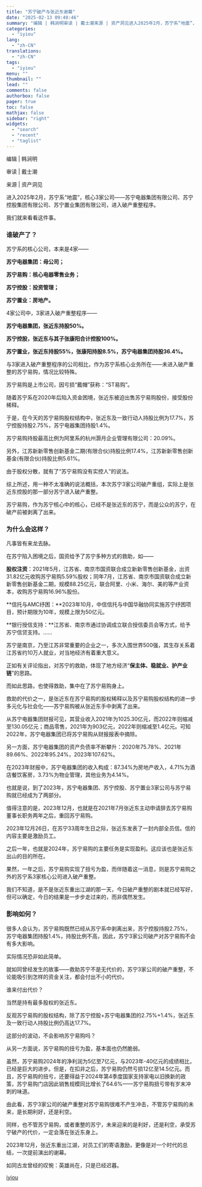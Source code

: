 ```yaml
---
title: "苏宁破产与张近东谢幕"
date: "2025-02-13 09:40:46"
summary: "编辑 | 韩涧明审读 | 戴士潮来源 | 资产洞见进入2025年2月，苏宁系“地震”，核心3家公司—..."
categories:
  - "iyiou"
lang:
  - "zh-CN"
translations:
  - "zh-CN"
tags:
  - "iyiou"
menu: ""
thumbnail: ""
lead: ""
comments: false
authorbox: false
pager: true
toc: false
mathjax: false
sidebar: "right"
widgets:
  - "search"
  - "recent"
  - "taglist"
---
```


编辑 | 韩涧明

审读 | 戴士潮

来源 | 资产洞见

进入2025年2月，苏宁系“地震”，核心3家公司——苏宁电器集团有限公司、苏宁控股集团有限公司、苏宁置业集团有限公司，进入破产重整程序。

我们就来看看这件事。

### **谁破产了？**

苏宁系的核心公司，本来是4家——

**苏宁电器集团：母公司；**

**苏宁易购：核心电器零售业务；**

**苏宁控股：投资管理；**

**苏宁置业：房地产。**

4家公司中，3家进入破产重整程序——

**苏宁电器集团，张近东持股50%。**

**苏宁控股，张近东与其子张康阳合计控股100%。**

**苏宁置业，张近东持股55%，张康阳持股8.5%，苏宁电器集团持股36.4%。**

与3家进入破产重整程序的公司相比，作为苏宁系核心业务所在——未进入破产重整的苏宁易购，情况比较特殊。

苏宁易购是上市公司，因亏损“戴帽”获称：“ST易购”。

随着苏宁系在2020年后陷入资金困境，张近东被迫出售苏宁易购股份，接受股份稀释。

于是，在今天的苏宁易购股权结构中，张近东及一致行动人持股比例为17.7%，苏宁控股持股2.75%，苏宁电器集团持股1.4%。

苏宁易购持股最高比例为阿里系的杭州灏月企业管理有限公司：20.09%。

另外，江苏新新零售创新基金二期(有限合伙)持股比例17.4%，江苏新新零售创新基金(有限合伙)持股比例5.61%。

由于股权分散，就有了“苏宁易购没有实控人”的说法。

综上所述，用一种不太准确的说法概括，本次苏宁3家公司破产重组，实际上是张近东控股的那一部分苏宁进入破产重整。

苏宁易购，作为苏宁核心中的核心，已经不是张近东的苏宁，而是公众的苏宁，在破产前被剥离了出来。

### **为什么会这样？**

凡事皆有来龙去脉。

在苏宁陷入困境之后，国资给予了苏宁多种方式的救助，如——

**股权注资**：2021年5月，江苏省、南京市国资联合成立新新零售创新基金，出资31.82亿元收购苏宁易购5.59%股权；同年7月，江苏省、南京市国资联合成立新新零售创新基金二期，规模88.25亿元，联合阿里、小米、海尔、美的等产业资本，收购苏宁易购16.96%股份。

**信托与AMC纾困：**2023年10月，中信信托与中国华融协同实施苏宁纾困项目，预计期限为10年，规模上限为50亿元。

**银行授信支持：**江苏省、南京市通过协调成立联合授信委员会等方式，给予苏宁信贷支持。……

苏宁是南京，乃至江苏非常重要的企业之一，多次入围世界500强，其生存关系着江苏省约10万人就业，对当地经济有着重大意义。

正如有关评论指出，对苏宁的救助，体现了地方经济“**保主体、稳就业、护产业链**”的思路。

而如此思路，也使得救助，集中在了苏宁易购身上。

救助的代价之一，是张近东在苏宁易购的股权稀释以及苏宁易购股权结构的进一步多元化与社会化——苏宁易购被从张近东手中剥离了出来。

从苏宁电器集团财报可见，其营业收入2021年为1025.30亿元，而2022年则缩减至130.05亿元；商品零售，2021年为903亿元，2022年则缩减至1.4亿元。可知2022年，苏宁电器集团已将苏宁易购从财报报表中摘除。

另一方面，苏宁电器集团的资产负债率不断攀升：2020年75.78%、2021年89.66%、2022年95.24%，2023年107.62%。

在2023年财报中，苏宁电器集团的收入构成：87.34%为房地产收入，4.71%为酒店餐饮客房，3.73%为物业管理，其他业务为4.14%。

也就是说，到了2023年，苏宁电器集团、苏宁控股、苏宁置业3家公司与苏宁易购就已经成为了两部分。

值得注意的是，2023年12月，也就是在2021年7月张近东主动申请辞去苏宁易购董事长职务两年之后，重回苏宁易购。

2023年12月26日，在苏宁33周年生日之际，张近东发表了一封内部全员信。信的内容主要是激励员工。

之后一年，也就是2024年，苏宁易购的主要任务是实现盈利。这应该也是张近东出山的目的所在。

果然，一年之后，苏宁易购实现了扭亏为盈，而伴随着这一消息，则是苏宁易购之外的苏宁系3家核心公司进入破产重整。

我们不知道，是不是张近东重出江湖的那一天，今日破产重整的剧本就已经写好，但可以确定，今日的结果是一步步走过来的，而非偶然发生。

### **影响如何？**

很多人会认为，苏宁易购既然已经从苏宁系中剥离出来，苏宁控股持股2.75%，苏宁电器集团持股1.4%，持股比例不高，因此，苏宁3家公司破产对苏宁易购不会有多大影响。

实际情况恐非如此简单。

就如同曾经发生的故事——救助苏宁不是无代价的，苏宁3家公司的破产重整，不论能吸引到怎样的资金关注，都会付出不小的代价。

谁来付出代价？

当然是持有最多股权的张近东。

反观苏宁易购的股权结构，除了苏宁控股+苏宁电器集团的2.75%+1.4%，张近东及一致行动人持股比例仍高达17.7%。

这部分的波动，不会影响苏宁易购吗？

从另一方面说，苏宁易购的扭亏为盈，基本面也仍然脆弱。

虽然，苏宁易购2024年的净利润为5亿至7亿元，与2023年-40亿元的成绩相比，已经是巨大的进步。但是，在扣非之后，苏宁易购仍然亏损12亿至14.5亿元。而且，苏宁易购的扭亏，还要得益于2024年第4季度国家支持家电以旧换新的政策，苏宁易购门店因此销售规模同比增长了64.6%——苏宁易购扭亏带有岁末冲刺的味道。

由此看，苏宁3家公司的破产重整对苏宁易购很难不产生冲击，不管苏宁易购的未来，是长期利好，还是利空。

同样，也不管苏宁易购，或者重整的苏宁，未来迎来的是利好，还是利空，承受苏宁破产的代价，一定会落在张近东身上。

2023年12月，张近东重出江湖，对员工们的寄语激励，更像是对一个时代的总结，一次提前演出的谢幕。

如同古龙曾经的叹惋：英雄尚在，只是已经迟暮。

[iyiou](https://www.iyiou.com/analysis/202502131090115)
